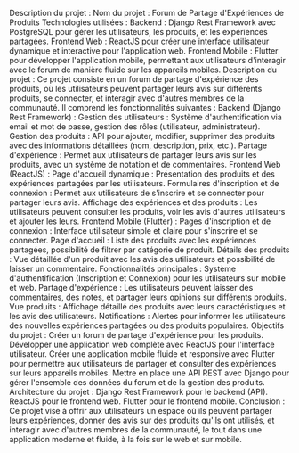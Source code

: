 Description du projet : Nom du projet : Forum de Partage d'Expériences de Produits  Technologies utilisées :  Backend : Django Rest Framework avec PostgreSQL pour gérer les utilisateurs, les produits, et les expériences partagées. Frontend Web : ReactJS pour créer une interface utilisateur dynamique et interactive pour l'application web. Frontend Mobile : Flutter pour développer l'application mobile, permettant aux utilisateurs d'interagir avec le forum de manière fluide sur les appareils mobiles. Description du projet :  Ce projet consiste en un forum de partage d'expérience des produits, où les utilisateurs peuvent partager leurs avis sur différents produits, se connecter, et interagir avec d'autres membres de la communauté. Il comprend les fonctionnalités suivantes :  Backend (Django Rest Framework) :  Gestion des utilisateurs : Système d'authentification via email et mot de passe, gestion des rôles (utilisateur, administrateur). Gestion des produits : API pour ajouter, modifier, supprimer des produits avec des informations détaillées (nom, description, prix, etc.). Partage d'expérience : Permet aux utilisateurs de partager leurs avis sur les produits, avec un système de notation et de commentaires. Frontend Web (ReactJS) :  Page d'accueil dynamique : Présentation des produits et des expériences partagées par les utilisateurs. Formulaires d'inscription et de connexion : Permet aux utilisateurs de s'inscrire et se connecter pour partager leurs avis. Affichage des expériences et des produits : Les utilisateurs peuvent consulter les produits, voir les avis d'autres utilisateurs et ajouter les leurs. Frontend Mobile (Flutter) :  Pages d'inscription et de connexion : Interface utilisateur simple et claire pour s'inscrire et se connecter. Page d'accueil : Liste des produits avec les expériences partagées, possibilité de filtrer par catégorie de produit. Détails des produits : Vue détaillée d'un produit avec les avis des utilisateurs et possibilité de laisser un commentaire. Fonctionnalités principales :  Système d'authentification (Inscription et Connexion) pour les utilisateurs sur mobile et web. Partage d'expérience : Les utilisateurs peuvent laisser des commentaires, des notes, et partager leurs opinions sur différents produits. Vue produits : Affichage détaillé des produits avec leurs caractéristiques et les avis des utilisateurs. Notifications : Alertes pour informer les utilisateurs des nouvelles expériences partagées ou des produits populaires. Objectifs du projet :  Créer un forum de partage d'expérience pour les produits. Développer une application web complète avec ReactJS pour l'interface utilisateur. Créer une application mobile fluide et responsive avec Flutter pour permettre aux utilisateurs de partager et consulter des expériences sur leurs appareils mobiles. Mettre en place une API REST avec Django pour gérer l'ensemble des données du forum et de la gestion des produits. Architecture du projet :  Django Rest Framework pour le backend (API). ReactJS pour le frontend web. Flutter pour le frontend mobile. Conclusion : Ce projet vise à offrir aux utilisateurs un espace où ils peuvent partager leurs expériences, donner des avis sur des produits qu'ils ont utilisés, et interagir avec d'autres membres de la communauté, le tout dans une application moderne et fluide, à la fois sur le web et sur mobile.
